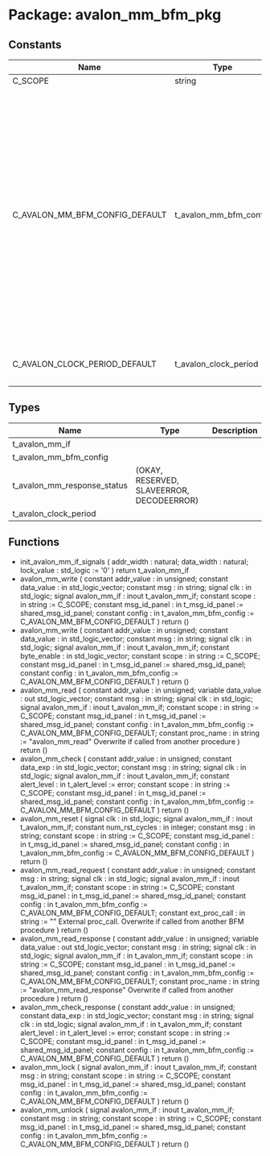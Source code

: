 # Package: avalon_mm_bfm_pkg
## Constants
| Name                           | Type                   | Value                                                                                                                                                                                                                                                                                                                                                                                                                                                                                                                                                                                                                                                                                                                                                                             | Description |
| ------------------------------ | ---------------------- | --------------------------------------------------------------------------------------------------------------------------------------------------------------------------------------------------------------------------------------------------------------------------------------------------------------------------------------------------------------------------------------------------------------------------------------------------------------------------------------------------------------------------------------------------------------------------------------------------------------------------------------------------------------------------------------------------------------------------------------------------------------------------------- | ----------- |
| C_SCOPE                        | string                 |  "AVALON MM BFM"                                                                                                                                                                                                                                                                                                                                                                                                                                                                                                                                                                                                                                                                                                                                                                  |             |
| C_AVALON_MM_BFM_CONFIG_DEFAULT | t_avalon_mm_bfm_config |  (     max_wait_cycles           => 10,     max_wait_cycles_severity  => TB_FAILURE,     clock_period              => -1 ns,     clock_period_margin       => 0 ns,     clock_margin_severity     => TB_ERROR,     setup_time                => -1 ns,     hold_time                 => -1 ns,     bfm_sync                  => SYNC_ON_CLOCK_ONLY,     match_strictness          => MATCH_EXACT,     num_wait_states_read      => 0,     num_wait_states_write     => 0,     use_waitrequest           => true,     use_readdatavalid         => false,     use_response_signal       => true,     use_begintransfer         => false,     id_for_bfm                => ID_BFM,     id_for_bfm_wait           => ID_BFM_WAIT,     id_for_bfm_poll           => ID_BFM_POLL     ) |             |
| C_AVALON_CLOCK_PERIOD_DEFAULT  | t_avalon_clock_period  |  (       time_of_rising_edge   => -1 ns,       time_of_falling_edge  => -1 ns     )                                                                                                                                                                                                                                                                                                                                                                                                                                                                                                                                                                                                                                                                                               |             |
## Types
| Name                        | Type                                      | Description |
| --------------------------- | ----------------------------------------- | ----------- |
| t_avalon_mm_if              |                                           |             |
| t_avalon_mm_bfm_config      |                                           |             |
| t_avalon_mm_response_status | (OKAY, RESERVED, SLAVEERROR, DECODEERROR) |             |
| t_avalon_clock_period       |                                           |             |
## Functions
- init_avalon_mm_if_signals <font id="function_arguments">(    addr_width : natural;
    data_width : natural;
    lock_value : std_logic := '0'
    )</font> <font id="function_return">return t_avalon_mm_if</font>
- avalon_mm_write <font id="function_arguments">(    constant addr_value       : in  unsigned;
    constant data_value       : in  std_logic_vector;
    constant msg              : in  string;
    signal clk                : in  std_logic;
    signal avalon_mm_if       : inout t_avalon_mm_if;
    constant scope            : in  string                    := C_SCOPE;
    constant msg_id_panel     : in  t_msg_id_panel            := shared_msg_id_panel;
    constant config           : in  t_avalon_mm_bfm_config    := C_AVALON_MM_BFM_CONFIG_DEFAULT
    )</font> <font id="function_return">return ()</font>
- avalon_mm_write <font id="function_arguments">(    constant addr_value       : in  unsigned;
    constant data_value       : in  std_logic_vector;
    constant msg              : in  string;
    signal clk                : in  std_logic;
    signal avalon_mm_if       : inout t_avalon_mm_if;
    constant byte_enable      : in  std_logic_vector;
    constant scope            : in  string                    := C_SCOPE;
    constant msg_id_panel     : in  t_msg_id_panel            := shared_msg_id_panel;
    constant config           : in  t_avalon_mm_bfm_config    := C_AVALON_MM_BFM_CONFIG_DEFAULT
    )</font> <font id="function_return">return ()</font>
- avalon_mm_read <font id="function_arguments">(    constant addr_value       : in  unsigned;
    variable data_value       : out std_logic_vector;
    constant msg              : in  string;
    signal clk                : in  std_logic;
    signal avalon_mm_if       : inout t_avalon_mm_if;
    constant scope            : in  string                    := C_SCOPE;
    constant msg_id_panel     : in  t_msg_id_panel            := shared_msg_id_panel;
    constant config           : in  t_avalon_mm_bfm_config    := C_AVALON_MM_BFM_CONFIG_DEFAULT;
    constant proc_name        : in  string                    := "avalon_mm_read"   Overwrite if called from another procedure
    )</font> <font id="function_return">return ()</font>
- avalon_mm_check <font id="function_arguments">(    constant addr_value       : in  unsigned;
    constant data_exp         : in  std_logic_vector;
    constant msg              : in  string;
    signal clk                : in  std_logic;
    signal avalon_mm_if       : inout t_avalon_mm_if;
    constant alert_level      : in  t_alert_level             := error;
    constant scope            : in  string                    := C_SCOPE;
    constant msg_id_panel     : in  t_msg_id_panel            := shared_msg_id_panel;
    constant config           : in  t_avalon_mm_bfm_config    := C_AVALON_MM_BFM_CONFIG_DEFAULT
    )</font> <font id="function_return">return ()</font>
- avalon_mm_reset <font id="function_arguments">(    signal clk                : in  std_logic;
    signal avalon_mm_if       : inout t_avalon_mm_if;
    constant num_rst_cycles   : in  integer;
    constant msg              : in  string;
    constant scope            : in  string                    := C_SCOPE;
    constant msg_id_panel     : in  t_msg_id_panel            := shared_msg_id_panel;
    constant config           : in  t_avalon_mm_bfm_config    := C_AVALON_MM_BFM_CONFIG_DEFAULT
    )</font> <font id="function_return">return ()</font>
- avalon_mm_read_request <font id="function_arguments">(    constant addr_value       : in  unsigned;
    constant msg              : in  string;
    signal clk                : in  std_logic;
    signal avalon_mm_if       : inout t_avalon_mm_if;
    constant scope            : in  string                    := C_SCOPE;
    constant msg_id_panel     : in  t_msg_id_panel            := shared_msg_id_panel;
    constant config           : in  t_avalon_mm_bfm_config    := C_AVALON_MM_BFM_CONFIG_DEFAULT;
    constant ext_proc_call    : in  string                    := ""   External proc_call. Overwrite if called from another BFM procedure
  )</font> <font id="function_return">return ()</font>
- avalon_mm_read_response <font id="function_arguments">(    constant addr_value       : in  unsigned;
    variable data_value       : out std_logic_vector;
    constant msg              : in  string;
    signal clk                : in  std_logic;
    signal avalon_mm_if       : in t_avalon_mm_if;
    constant scope            : in  string                    := C_SCOPE;
    constant msg_id_panel     : in  t_msg_id_panel            := shared_msg_id_panel;
    constant config           : in  t_avalon_mm_bfm_config    := C_AVALON_MM_BFM_CONFIG_DEFAULT;
    constant proc_name        : in  string                    := "avalon_mm_read_response"   Overwrite if called from another procedure
  )</font> <font id="function_return">return ()</font>
- avalon_mm_check_response <font id="function_arguments">(    constant addr_value       : in  unsigned;
    constant data_exp         : in  std_logic_vector;
    constant msg              : in  string;
    signal clk                : in  std_logic;
    signal avalon_mm_if       : in t_avalon_mm_if;
    constant alert_level      : in  t_alert_level             := error;
    constant scope            : in  string                    := C_SCOPE;
    constant msg_id_panel     : in  t_msg_id_panel            := shared_msg_id_panel;
    constant config           : in  t_avalon_mm_bfm_config    := C_AVALON_MM_BFM_CONFIG_DEFAULT
  )</font> <font id="function_return">return ()</font>
- avalon_mm_lock <font id="function_arguments">(    signal avalon_mm_if       : inout t_avalon_mm_if;
    constant msg              : in  string;
    constant scope            : in  string                    := C_SCOPE;
    constant msg_id_panel     : in  t_msg_id_panel            := shared_msg_id_panel;
    constant config           : in  t_avalon_mm_bfm_config    := C_AVALON_MM_BFM_CONFIG_DEFAULT
    )</font> <font id="function_return">return ()</font>
- avalon_mm_unlock <font id="function_arguments">(    signal avalon_mm_if       : inout t_avalon_mm_if;
    constant msg              : in  string;
    constant scope            : in  string                    := C_SCOPE;
    constant msg_id_panel     : in  t_msg_id_panel            := shared_msg_id_panel;
    constant config           : in  t_avalon_mm_bfm_config    := C_AVALON_MM_BFM_CONFIG_DEFAULT
  )</font> <font id="function_return">return ()</font>
